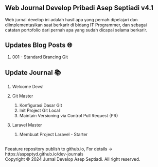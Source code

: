 ## Web Journal Develop Pribadi Asep Septiadi v4.1
Web jurnal develop ini adalah hasil apa yang pernah dipelajari dan diimplementasikan saat berkarir di bidang IT Programmer, dan sebagai catatan portofolio dari pernah apa yang sudah dicapai selama berkarir.

## Updates Blog Posts :globe_with_meridians:
1. 001 - Standard Brancing Git

## Update Journal :books:	
1. Welcome Devs!
2. Git Master
   1. Konfigurasi Dasar Git
   2. Init Project Git Local
   3. Maintain Versioning via Control Pull Request (PR)

3. Laravel Master
   1. Membuat Project Laravel - Starter
   
<br />
Feeature repository publish to github.io, For details → https://aspsptyd.github.io/dev-journals

<br />
Copyright © 2024 Jurnal Develop Asep Septiadi. All right reserved.
